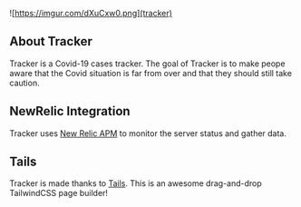 ![https://imgur.com/dXuCxw0.png](tracker)

## About Tracker

Tracker is a Covid-19 cases tracker. The goal of Tracker is to make peope aware that the Covid situation is far from over and that they should still take caution.

## NewRelic Integration

Tracker uses [New Relic APM](https://one.eu.newrelic.com/) to monitor the server status and gather data.

## Tails

Tracker is made thanks to [Tails](http://devdojo.com/tails). This is an awesome drag-and-drop TailwindCSS page builder!

## 
